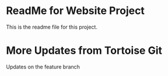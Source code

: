 # ReadMe for Website Project

This is the readme file for this project.

# More Updates from Tortoise Git

Updates on the feature branch
